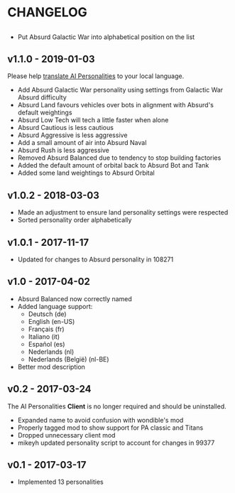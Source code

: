 # CHANGELOG

##

 - Put Absurd Galactic War into alphabetical position on the list

## v1.1.0 - 2019-01-03

Please help [translate AI Personalities](https://poeditor.com/join/project/3u9vtw8xUf) to your local language.

 - Add Absurd Galactic War personality using settings from Galactic War Absurd difficulty
 - Absurd Land favours vehicles over bots in alignment with Absurd's default weightings
 - Absurd Low Tech will tech a little faster when alone
 - Absurd Cautious is less cautious
 - Absurd Aggressive is less aggressive
 - Add a small amount of air into Absurd Naval
 - Absurd Rush is less aggressive
 - Removed Absurd Balanced due to tendency to stop building factories
 - Added the default amount of orbital back to Absurd Bot and Tank
 - Added some land weightings to Absurd Orbital

## v1.0.2 - 2018-03-03

 - Made an adjustment to ensure land personality settings were respected
 - Sorted personality order alphabetically

## v1.0.1 - 2017-11-17

 - Updated for changes to Absurd personality in 108271

## v1.0 - 2017-04-02

 - Absurd Balanced now correctly named
 - Added language support:
   - Deutsch (de)
   - English (en-US)
   - Français (fr)
   - Italiano (it)
   - Español (es)
   - Nederlands (nl)
   - Nederlands (België) (nl-BE)
 - Better mod description

## v0.2 - 2017-03-24

The AI Personalities **Client** is no longer required and should be uninstalled.

 - Expanded name to avoid confusion with wondible's mod
 - Properly tagged mod to show support for PA classic and Titans
 - Dropped unnecessary client mod
 - mikeyh updated personality script to account for changes in 99377

## v0.1 - 2017-03-17

 - Implemented 13 personalities